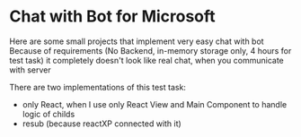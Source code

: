 # Chat with Bot for Microsoft

Here are some small projects that implement very easy chat with bot
Because of requirements (No Backend, in-memory storage only, 4 hours for test task) it completely doesn't look like real chat, when you communicate with server

There are two implementations of this test task:
- only React, when I use only React View and Main Component to handle logic of childs
- resub (because reactXP connected with it)